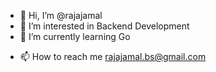 - 👋 Hi, I’m @rajajamal
- 👀 I’m interested in Backend Development
- 🌱 I’m currently learning Go
<!-- - 💞️ I’m looking to collaborate on  -->
- 📫 How to reach me rajajamal.bs@gmail.com

<!---
rajajamal/rajajamal is a ✨ special ✨ repository because its `README.md` (this file) appears on your GitHub profile.
You can click the Preview link to take a look at your changes.
--->
